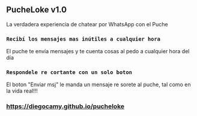 ## PucheLoke v1.0

La verdadera experiencia de chatear por WhatsApp con el Puche

### `Recibí los mensajes mas inútiles a cualquier hora`
El puche te envía mensajes y te cuenta cosas al pedo a cualquier hora del día

### `Respondele re cortante con un solo boton`
El boton "Enviar msj" le manda un mensaje re sorete al puche, tal como en la vida real!!!

### https://diegocamy.github.io/pucheloke



